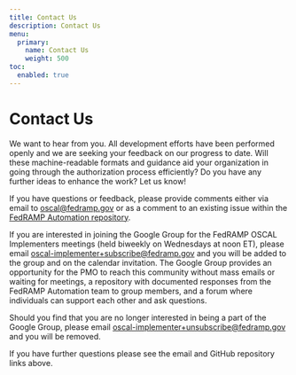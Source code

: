 ```yaml
---
title: Contact Us
description: Contact Us
menu:
  primary:
    name: Contact Us
    weight: 500
toc:
  enabled: true
---
```

# Contact Us

We want to hear from you. All development efforts have been performed openly and we are seeking your feedback on our progress to date. Will these machine-readable formats and guidance aid your organization in going through the authorization process efficiently? Do you have any further ideas to enhance the work? Let us know!

If you have questions or feedback, please provide comments either via email to [oscal@fedramp.gov](mailto:oscal@fedramp.gov) or as a comment to an existing issue  within the [FedRAMP Automation repository](https://github.com/GSA/fedramp-automation/issues).

If you are interested in joining the Google Group for the FedRAMP OSCAL Implementers meetings (held biweekly on Wednesdays at noon ET), please email [oscal-implementer+subscribe@fedramp.gov](mailto:oscal-implementer+subscribe@fedramp.gov) and you will be added to the group and on the calendar invitation. The Google Group provides an opportunity for the PMO to reach this community without mass emails or waiting for meetings, a repository with documented responses from the FedRAMP Automation team to group members, and a forum where individuals can support each other and ask questions.

Should you find that you are no longer interested in being a part of the Google Group, please email [oscal-implementer+unsubscribe@fedramp.gov](mailto:oscal-implementer+unsubscribe@fedramp.gov) and you will be removed.

If you have further questions please see the email and GitHub repository links above.
